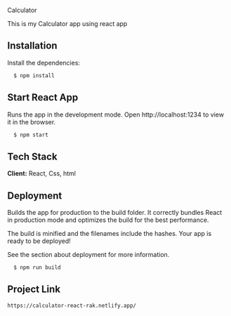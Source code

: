 Calculator 

This is my Calculator app using react app

## Installation

Install the dependencies:

```bash
  $ npm install
```
    
## Start React App
Runs the app in the development mode.
Open http://localhost:1234 to view it in the browser.
```bash
  $ npm start
```


## Tech Stack

**Client:** React, Css, html




## Deployment

Builds the app for production to the build folder. It correctly bundles React in production mode and optimizes the build for the best performance.

The build is minified and the filenames include the hashes. Your app is ready to be deployed!

See the section about deployment for more information.

```bash
  $ npm run build
```


## Project Link
```bash
https://calculator-react-rak.netlify.app/
```